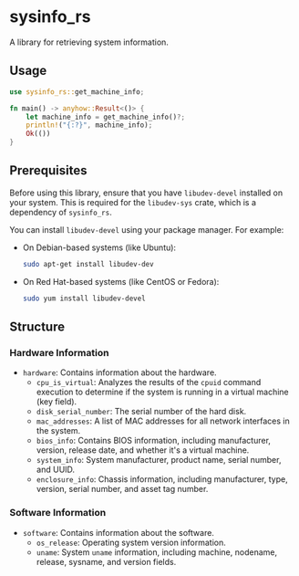# sysinfo_rs

A library for retrieving system information.

## Usage

```rust
use sysinfo_rs::get_machine_info;

fn main() -> anyhow::Result<()> {
    let machine_info = get_machine_info()?;
    println!("{:?}", machine_info);
    Ok(())
}
```

## Prerequisites

Before using this library, ensure that you have `libudev-devel` installed on your system. This is required for the `libudev-sys` crate, which is a dependency of `sysinfo_rs`.

You can install `libudev-devel` using your package manager. For example:

- On Debian-based systems (like Ubuntu):
  ```bash
  sudo apt-get install libudev-dev
  ```

- On Red Hat-based systems (like CentOS or Fedora):
  ```bash
  sudo yum install libudev-devel
  ```

## Structure

### Hardware Information
- `hardware`: Contains information about the hardware.
  - `cpu_is_virtual`: Analyzes the results of the `cpuid` command execution to determine if the system is running in a virtual machine (key field).
  - `disk_serial_number`: The serial number of the hard disk.
  - `mac_addresses`: A list of MAC addresses for all network interfaces in the system.
  - `bios_info`: Contains BIOS information, including manufacturer, version, release date, and whether it's a virtual machine.
  - `system_info`: System manufacturer, product name, serial number, and UUID.
  - `enclosure_info`: Chassis information, including manufacturer, type, version, serial number, and asset tag number.

### Software Information
- `software`: Contains information about the software.
  - `os_release`: Operating system version information.
  - `uname`: System `uname` information, including machine, nodename, release, sysname, and version fields.
